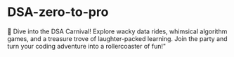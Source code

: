 # DSA-zero-to-pro
🎉 Dive into the DSA Carnival! Explore wacky data rides, whimsical algorithm games, and a treasure trove of laughter-packed learning. Join the party and turn your coding adventure into a rollercoaster of fun!"
